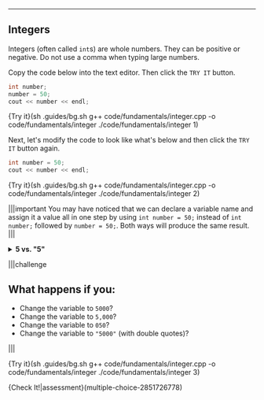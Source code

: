 ---

## Integers
Integers (often called `int`s) are whole numbers. They can be positive or negative. Do not use a comma when typing large numbers.
  
Copy the code below into the text editor. Then click the `TRY IT` button.

```c++
int number;
number = 50;
cout << number << endl;
```

{Try it}(sh .guides/bg.sh g++ code/fundamentals/integer.cpp -o code/fundamentals/integer ./code/fundamentals/integer 1)

Next, let's modify the code to look like what's below and then click the `TRY IT` button again.

```c++
int number = 50;
cout << number << endl;
```

{Try it}(sh .guides/bg.sh g++ code/fundamentals/integer.cpp -o code/fundamentals/integer ./code/fundamentals/integer 2)


|||important
You may have noticed that we can declare a variable name and assign it a value all in one step by using `int number = 50;` instead of `int number;` followed by `number = 50;`. Both ways will produce the same result.
|||


<details><summary><b>5 vs. "5"</b></summary><code>5</code> is not the same thing as <code>"5"</code>. The first one is an integer, the second is a string. You will see in a later lesson the different operations you can perform on strings and numbers. Treating a string as a number can cause errors.</details>
  
|||challenge
## What happens if you:
* Change the variable to `5000`?
* Change the variable to `5,000`?
* Change the variable to `050`?
* Change the variable to `"5000"` (with double quotes)?

|||

{Try it}(sh .guides/bg.sh g++ code/fundamentals/integer.cpp -o code/fundamentals/integer ./code/fundamentals/integer 3)

{Check It!|assessment}(multiple-choice-2851726778)
